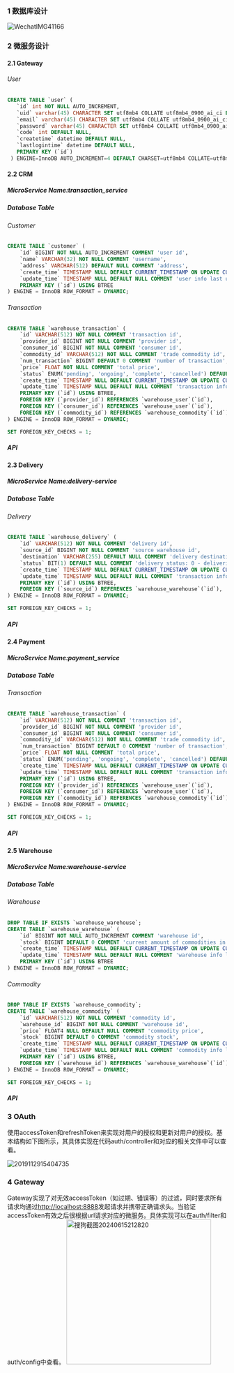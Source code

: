 ### 1 数据库设计

![WechatIMG41166](https://github.com/Autzoko/Springcloud-warehouse/assets/88358084/034e223d-8455-48eb-ae6a-9d0123757322)


### 2 微服务设计

#### 2.1 Gateway
###### User
```sql
CREATE TABLE `user` (
   `id` int NOT NULL AUTO_INCREMENT,
   `uid` varchar(45) CHARACTER SET utf8mb4 COLLATE utf8mb4_0900_ai_ci DEFAULT NULL,
   `email` varchar(45) CHARACTER SET utf8mb4 COLLATE utf8mb4_0900_ai_ci DEFAULT NULL,
   `password` varchar(45) CHARACTER SET utf8mb4 COLLATE utf8mb4_0900_ai_ci DEFAULT NULL,
   `code` int DEFAULT NULL,
   `createtime` datetime DEFAULT NULL,
   `lastlogintime` datetime DEFAULT NULL,
   PRIMARY KEY (`id`)
 ) ENGINE=InnoDB AUTO_INCREMENT=4 DEFAULT CHARSET=utf8mb4 COLLATE=utf8mb4_general_ci
```
#### 2.2 CRM

##### MicroService Name:transaction_service

##### Database Table


###### Customer

```sql
CREATE TABLE `customer` (
    `id` BIGINT NOT NULL AUTO_INCREMENT COMMENT 'user id',
    `name` VARCHAR(32) NOT NULL COMMENT 'username',
    `address` VARCHAR(512) DEFAULT NULL COMMENT 'address',
    `create_time` TIMESTAMP NULL DEFAULT CURRENT_TIMESTAMP ON UPDATE CURRENT_TIMESTAMP COMMENT 'user create time',
    `update_time` TIMESTAMP NULL DEFAULT NULL COMMENT 'user info last update time',
    PRIMARY KEY (`id`) USING BTREE
) ENGINE = InnoDB ROW_FORMAT = DYNAMIC;

```



###### Transaction

```sql
CREATE TABLE `warehouse_transaction` (
    `id` VARCHAR(512) NOT NULL COMMENT 'transaction id',
    `provider_id` BIGINT NOT NULL COMMENT 'provider id',
    `consumer_id` BIGINT NOT NULL COMMENT 'consumer id',
    `commodity_id` VARCHAR(512) NOT NULL COMMENT 'trade commodity id',
    `num_transaction` BIGINT DEFAULT 0 COMMENT 'number of transaction',
    `price` FLOAT NOT NULL COMMENT 'total price',
    `status` ENUM('pending', 'ongoing', 'complete', 'cancelled') DEFAULT 'pending' NOT NULL COMMENT 'transaction status',
    `create_time` TIMESTAMP NULL DEFAULT CURRENT_TIMESTAMP ON UPDATE CURRENT_TIMESTAMP COMMENT 'transaction create time',
    `update_time` TIMESTAMP NULL DEFAULT NULL COMMENT 'transaction info last update time',
    PRIMARY KEY (`id`) USING BTREE,
    FOREIGN KEY (`provider_id`) REFERENCES `warehouse_user`(`id`),
    FOREIGN KEY (`consumer_id`) REFERENCES `warehouse_user`(`id`),
    FOREIGN KEY (`commodity_id`) REFERENCES `warehouse_commodity`(`id`)
) ENGINE = InnoDB ROW_FORMAT = DYNAMIC;

SET FOREIGN_KEY_CHECKS = 1;
```

##### API



#### 2.3 Delivery

##### MicroService Name:delivery-service

##### Database Table

###### Delivery

```sql
CREATE TABLE `warehouse_delivery` (
    `id` VARCHAR(512) NOT NULL COMMENT 'delivery id',
    `source_id` BIGINT NOT NULL COMMENT 'source warehouse id',
    `destination` VARCHAR(255) DEFAULT NULL COMMENT 'delivery destination',
    `status` BIT(1) DEFAULT NULL COMMENT 'delivery status: 0 - delivering, 1 - finished',
    `create_time` TIMESTAMP NULL DEFAULT CURRENT_TIMESTAMP ON UPDATE CURRENT_TIMESTAMP COMMENT 'transaction create time',
    `update_time` TIMESTAMP NULL DEFAULT NULL COMMENT 'transaction info last update time',
    PRIMARY KEY (`id`) USING BTREE,
    FOREIGN KEY (`source_id`) REFERENCES `warehouse_warehouse`(`id`),
) ENGINE = InnoDB ROW_FORMAT = DYNAMIC;

SET FOREIGN_KEY_CHECKS = 1;
```

##### API

#### 2.4 Payment

##### MicroService Name:payment_service

##### Database Table

###### Transaction

```sql
CREATE TABLE `warehouse_transaction` (
    `id` VARCHAR(512) NOT NULL COMMENT 'transaction id',
    `provider_id` BIGINT NOT NULL COMMENT 'provider id',
    `consumer_id` BIGINT NOT NULL COMMENT 'consumer id',
    `commodity_id` VARCHAR(512) NOT NULL COMMENT 'trade commodity id',
    `num_transaction` BIGINT DEFAULT 0 COMMENT 'number of transaction',
    `price` FLOAT NOT NULL COMMENT 'total price',
    `status` ENUM('pending', 'ongoing', 'complete', 'cancelled') DEFAULT 'pending' NOT NULL COMMENT 'transaction status',
    `create_time` TIMESTAMP NULL DEFAULT CURRENT_TIMESTAMP ON UPDATE CURRENT_TIMESTAMP COMMENT 'transaction create time',
    `update_time` TIMESTAMP NULL DEFAULT NULL COMMENT 'transaction info last update time',
    PRIMARY KEY (`id`) USING BTREE,
    FOREIGN KEY (`provider_id`) REFERENCES `warehouse_user`(`id`),
    FOREIGN KEY (`consumer_id`) REFERENCES `warehouse_user`(`id`),
    FOREIGN KEY (`commodity_id`) REFERENCES `warehouse_commodity`(`id`)
) ENGINE = InnoDB ROW_FORMAT = DYNAMIC;

SET FOREIGN_KEY_CHECKS = 1;
```

##### API

#### 2.5 Warehouse

##### MicroService Name:warehouse-service

##### Database Table

###### Warehouse

```sql
DROP TABLE IF EXISTS `warehouse_warehouse`;
CREATE TABLE `warehouse_warehouse` (
    `id` BIGINT NOT NULL AUTO_INCREMENT COMMENT 'warehouse id',
    `stock` BIGINT DEFAULT 0 COMMENT 'current amount of commodities in warehouse',
    `create_time` TIMESTAMP NULL DEFAULT CURRENT_TIMESTAMP ON UPDATE CURRENT_TIMESTAMP COMMENT 'warehouse create time',
    `update_time` TIMESTAMP NULL DEFAULT NULL COMMENT 'warehouse info last update time',
    PRIMARY KEY (`id`) USING BTREE
) ENGINE = InnoDB ROW_FORMAT = DYNAMIC;

```

###### Commodity

```sql
DROP TABLE IF EXISTS `warehouse_commodity`;
CREATE TABLE `warehouse_commodity` (
    `id` VARCHAR(512) NOT NULL COMMENT 'commodity id',
    `warehouse_id` BIGINT NOT NULL COMMENT 'warehouse id',
    `price` FLOAT4 NULL DEFAULT NULL COMMENT 'commodity price',
    `stock` BIGINT DEFAULT 0 COMMENT 'commodity stock',
    `create_time` TIMESTAMP NULL DEFAULT CURRENT_TIMESTAMP ON UPDATE CURRENT_TIMESTAMP COMMENT 'commodity create time',
    `update_time` TIMESTAMP NULL DEFAULT NULL COMMENT 'commodity info last update time',
    PRIMARY KEY (`id`) USING BTREE,
    FOREIGN KEY (`warehouse_id`) REFERENCES `warehouse_warehouse`(`id`)
) ENGINE = InnoDB ROW_FORMAT = DYNAMIC;

SET FOREIGN_KEY_CHECKS = 1;


```

##### API

### 3 OAuth
使用accessToken和refreshToken来实现对用户的授权和更新对用户的授权。基本结构如下图所示，其具体实现在代码auth/controller和对应的相关文件中可以查看。

![2019112915404735](https://github.com/Autzoko/Springcloud-warehouse/assets/104555481/45f47e58-6148-41b5-bc7f-e074d7d16560)

### 4 Gateway
Gateway实现了对无效accessToken（如过期、错误等）的过滤，同时要求所有请求均通过<http://localhost:8888>发起请求并携带正确请求头。当验证accessToken有效之后很根据url请求对应的微服务。具体实现可以在auth/filter和auth/config中查看。
<img width="332" alt="搜狗截图20240615212820" src="https://github.com/Autzoko/Springcloud-warehouse/assets/104555481/21f44635-a552-40c5-a36f-001719fbb737">
